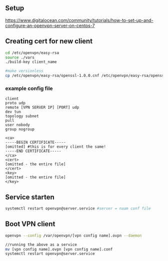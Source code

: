 ## Setup
https://www.digitalocean.com/community/tutorials/how-to-set-up-and-configure-an-openvpn-server-on-centos-7

## Creating cert for new client
```bash
cd /etc/openvpn/easy-rsa
source ./vars
./build-key client_name

#make versionless
cp /etc/openvpn/easy-rsa/openssl-1.0.0.cnf /etc/openvpn/easy-rsa/openssl.cnf

```

### example config file
```
client
proto udp
remote [VPN SERVER IP] [PORT] udp
dev tun
topology subnet
pull
user nobody
group nogroup

<ca>
-----BEGIN CERTIFICATE-----
[omitted] #this is for every client the same!
-----END CERTIFICATE-----
</ca>
<cert>
[omitted - the entire file]
</cert>
<key>
[omitted - the entire file]
</key>

```

## Service starten
```bash
systemctl restart openvpn@server.service #server = naam conf file
```
## Boot VPN client
```bash
openvpn --config /var/openvpn/[vpn config name].ovpn --daemon

//running the above as a service
mv [vpn config name].ovpn [vpn config name].conf
systemctl restart openvpn@server.service
```
